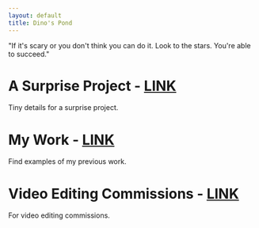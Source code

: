 ```yaml
---
layout: default
title: Dino's Pond
---
```


"If it's scary or you don't think you can do it. Look to the stars. You're able to succeed."

# A Surprise Project - [LINK](./asurpriseproject.md)
Tiny details for a surprise project.

# My Work - [LINK](./mywork.html)
Find examples of my previous work.

# Video Editing Commissions - [LINK](./videoeditingcomms.md)
For video editing commissions.